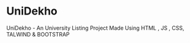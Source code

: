 # UniDekho
UniDekho - An University Listing Project Made Using HTML , JS , CSS, TALWIND &amp; BOOTSTRAP
